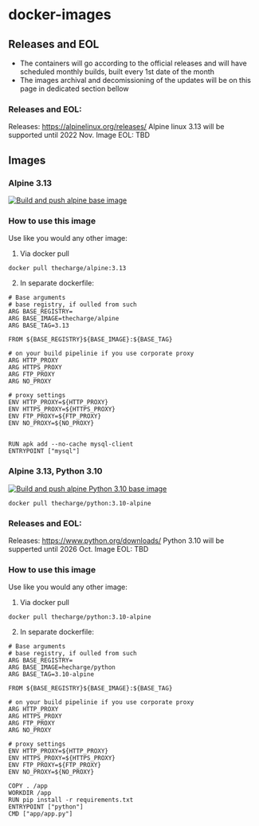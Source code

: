 # docker-images
## Releases and EOL
- The containers will go according to the official releases and will have scheduled monthly builds, built every 1st date of the month
- The images archival and decomissioning of the updates will be on this page in dedicated section bellow 


### Releases and EOL:
Releases: https://alpinelinux.org/releases/
Alpine linux 3.13 will be supported until 2022 Nov.
Image EOL: TBD

## Images
### Alpine 3.13
[![Build and push alpine base image](https://github.com/thecharge/docker-images/actions/workflows/alpine-linux.yaml/badge.svg)](https://github.com/thecharge/docker-images/actions/workflows/alpine-linux.yaml)

### How to use this image
Use like you would any other image:
1. Via docker pull
```
docker pull thecharge/alpine:3.13
```

2. In separate dockerfile:
```
# Base arguments
# base registry, if oulled from such
ARG BASE_REGISTRY=
ARG BASE_IMAGE=thecharge/alpine
ARG BASE_TAG=3.13

FROM ${BASE_REGISTRY}${BASE_IMAGE}:${BASE_TAG}

# on your build pipelinie if you use corporate proxy
ARG HTTP_PROXY
ARG HTTPS_PROXY
ARG FTP_PROXY
ARG NO_PROXY

# proxy settings
ENV HTTP_PROXY=${HTTP_PROXY}
ENV HTTPS_PROXY=${HTTPS_PROXY}
ENV FTP_PROXY=${FTP_PROXY}
ENV NO_PROXY=${NO_PROXY}


RUN apk add --no-cache mysql-client
ENTRYPOINT ["mysql"]
```

### Alpine 3.13, Python 3.10
[![Build and push alpine Python 3.10 base image](https://github.com/thecharge/docker-images/actions/workflows/alpine-python.yaml/badge.svg)](https://github.com/thecharge/docker-images/actions/workflows/alpine-python.yaml)
```
docker pull thecharge/python:3.10-alpine
```
### Releases and EOL:
Releases: https://www.python.org/downloads/
Python 3.10 will be supperted until 2026 Oct.
Image EOL: TBD

### How to use this image
Use like you would any other image:
1. Via docker pull
```
docker pull thecharge/python:3.10-alpine
```

2. In separate dockerfile:

```
# Base arguments
# base registry, if oulled from such
ARG BASE_REGISTRY=
ARG BASE_IMAGE=hecharge/python
ARG BASE_TAG=3.10-alpine

FROM ${BASE_REGISTRY}${BASE_IMAGE}:${BASE_TAG}

# on your build pipelinie if you use corporate proxy
ARG HTTP_PROXY
ARG HTTPS_PROXY
ARG FTP_PROXY
ARG NO_PROXY

# proxy settings
ENV HTTP_PROXY=${HTTP_PROXY}
ENV HTTPS_PROXY=${HTTPS_PROXY}
ENV FTP_PROXY=${FTP_PROXY}
ENV NO_PROXY=${NO_PROXY}

COPY . /app
WORKDIR /app
RUN pip install -r requirements.txt
ENTRYPOINT ["python"]
CMD ["app/app.py"]
```
